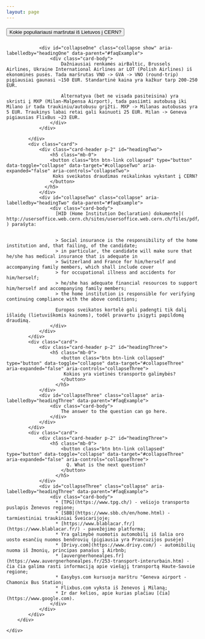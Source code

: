 ```yaml
---
layout: page
---
```


<div class="row">
    <div>
        <div class="accordion" id="faqExample">
            <div class="card">
                <div class="card-header p-2" id="headingOne">
                    <h5 class="mb-0">
                        <button class="btn btn-link" type="button" data-toggle="collapse" data-target="#collapseOne" aria-expanded="true" aria-controls="collapseOne">
                          Kokie populiariausi maršrutai iš Lietuvos į CERN?
                        </button>
                      </h5>
                </div>

                <div id="collapseOne" class="collapse show" aria-labelledby="headingOne" data-parent="#faqExample">
                    <div class="card-body">
                        Dažniausiai renkamės airBaltic, Brussels Airlines, Ukraine International Airlines ar LOT (Polish Airlines) iš ekonominės pusės. Tada maršrutas VNO -> GVA -> VNO (round-trip) pigiausiai gaunasi ~150 EUR. Standartinė kaina yra kažkur tarp 200-250 EUR.

                        Alternatyva (bet ne visada pasiteisina) yra skristi į MXP (Milan-Malpensa Airport), tada pasiimti autobusą iki Milano ir tada traukiniu/autobusu grįžti. MXP -> Milanas autobusas yra 5 EUR. Traukinys labai retai gali kainuoti 25 EUR. Milan -> Geneva pigiausias FlixBus ~23 EUR.
                    </div>
                </div>
                
            </div>
            <div class="card">
                <div class="card-header p-2" id="headingTwo">
                    <h5 class="mb-0">
                    <button class="btn btn-link collapsed" type="button" data-toggle="collapse" data-target="#collapseTwo" aria-expanded="false" aria-controls="collapseTwo">
                     Koks sveikatos draudimas reikalinkas vykstant į CERN?
                    </button>
                  </h5>
                </div>
                <div id="collapseTwo" class="collapse" aria-labelledby="headingTwo" data-parent="#faqExample">
                    <div class="card-body">
                      [HID (Home Institution Declaration) dokumente]( http://usersoffice.web.cern.ch/sites/usersoffice.web.cern.ch/files/pdf/Formalities/HomeInstitutionDeclarationforUO.pdf ) parašyta:


                      > Social insurance is the responsibility of the home institution and, that failing, of the candidate;
                      > in particular, the candidate will make sure that he/she has medical insurance that is adequate in
                      > Switzerland and France for him/herself and accompanying family members, which shall include cover
                      > for occupational illness and accidents for him/herself;
                      > he/she has adequate financial resources to support him/herself and accompanying family members;
                      > the home institution is responsible for verifying continuing compliance with the above conditions;

                      Europos sveikatos kortelė gali padengti tik dalį išlaidų (lietuviškomis kainoms), todėl pravartu įsigyti papildomą draudimą.
                    </div>
                </div>
            </div>
            <div class="card">
                <div class="card-header p-2" id="headingThree">
                    <h5 class="mb-0">
                        <button class="btn btn-link collapsed" type="button" data-toggle="collapse" data-target="#collapseThree" aria-expanded="false" aria-controls="collapseThree">
                         Kokios yra vietinės transporto galimybės?
                        </button>
                      </h5>
                </div>
                <div id="collapseThree" class="collapse" aria-labelledby="headingThree" data-parent="#faqExample">
                    <div class="card-body">
                        The answer to the question can go here.
                    </div>
                </div>
            </div>
            <div class="card">
                <div class="card-header p-2" id="headingThree">
                    <h5 class="mb-0">
                        <button class="btn btn-link collapsed" type="button" data-toggle="collapse" data-target="#collapseThree" aria-expanded="false" aria-controls="collapseThree">
                          Q. What is the next question?
                        </button>
                      </h5>
                </div>
                <div id="collapseThree" class="collapse" aria-labelledby="headingThree" data-parent="#faqExample">
                    <div class="card-body">
                      * [TPG](https://www.tpg.ch/) - vešiojo transporto puslapis Ženevos regione;
                      * [SBB](https://www.sbb.ch/en/home.html) - tarmiestiniai traukiniai Šveicarijoje;
                      * [https://www.blablacar.fr/](https://www.blablacar.fr/) - pavežėjimo platforma;
                      * Yra galimybė nuomotis automobilį iš šalia oro uosto esančių nuomos bendrovių (pigiausia yra Prancuzijos pusėje)
                      * [Drivy.com](https://www.drivy.com/) - automibilių nuoma iš žmonių, principas panašus į Airbnb;
                      * [auvergnerhonealpes.fr](https://www.auvergnerhonealpes.fr/253-transport-interurbain.htm) - čia čia galima rasti informaciją apie viešąjį transportą Haute-Savoie regione;
                      * Easybys.com kursuoja marštru "Geneva airport - Chamonix Bus Station;
                      * Flixbus.com vyksta iš ženevos į Milaną;
                      * Ir dar kelios, apie kurias plačiau [čia](https://www.google.com). 
                    </div>
                </div>
            </div>
        </div>

    </div>
</div>
<!--/row-->